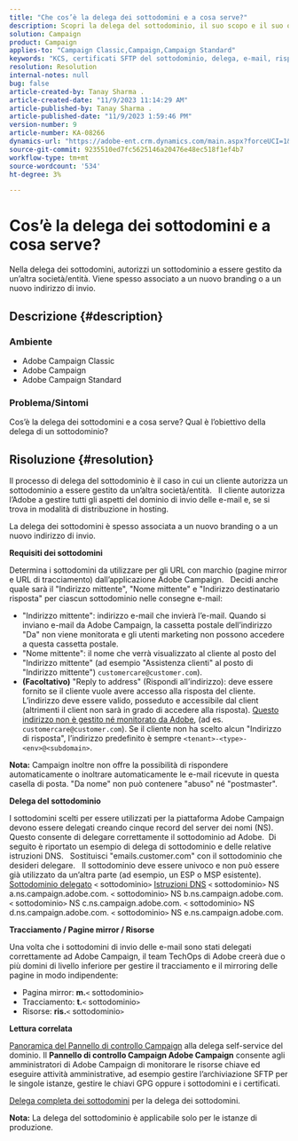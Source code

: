 ```yaml
---
title: "Che cos’è la delega dei sottodomini e a cosa serve?"
description: Scopri la delega del sottodominio, il suo scopo e il suo obiettivo.
solution: Campaign
product: Campaign
applies-to: "Campaign Classic,Campaign,Campaign Standard"
keywords: "KCS, certificati SFTP del sottodominio, delega, e-mail, risposta, Campaign"
resolution: Resolution
internal-notes: null
bug: false
article-created-by: Tanay Sharma .
article-created-date: "11/9/2023 11:14:29 AM"
article-published-by: Tanay Sharma .
article-published-date: "11/9/2023 1:59:46 PM"
version-number: 9
article-number: KA-08266
dynamics-url: "https://adobe-ent.crm.dynamics.com/main.aspx?forceUCI=1&pagetype=entityrecord&etn=knowledgearticle&id=dbe40925-f17e-ee11-8179-6045bd0065b6"
source-git-commit: 9235510ed7fc5625146a20476e48ec518f1ef4b7
workflow-type: tm+mt
source-wordcount: '534'
ht-degree: 3%

---
```


# Cos’è la delega dei sottodomini e a cosa serve?


Nella delega dei sottodomini, autorizzi un sottodominio a essere gestito da un’altra società/entità. Viene spesso associato a un nuovo branding o a un nuovo indirizzo di invio.

## Descrizione {#description}


### Ambiente

- Adobe Campaign Classic
- Adobe Campaign
- Adobe Campaign Standard




### Problema/Sintomi

Cos’è la delega dei sottodomini e a cosa serve? Qual è l’obiettivo della delega di un sottodominio?


## Risoluzione {#resolution}


Il processo di delega del sottodominio è il caso in cui un cliente autorizza un sottodominio a essere gestito da un’altra società/entità.  
Il cliente autorizza l’Adobe a gestire tutti gli aspetti del dominio di invio delle e-mail e, se si trova in modalità di distribuzione in hosting.

La delega dei sottodomini è spesso associata a un nuovo branding o a un nuovo indirizzo di invio.

<b>Requisiti dei sottodomini</b>

Determina i sottodomini da utilizzare per gli URL con marchio (pagine mirror e URL di tracciamento) dall’applicazione Adobe Campaign.  
Decidi anche quale sarà il &quot;Indirizzo mittente&quot;, &quot;Nome mittente&quot; e &quot;Indirizzo destinatario risposta&quot; per ciascun sottodominio nelle consegne e-mail:

- &quot;Indirizzo mittente&quot;: indirizzo e-mail che invierà l’e-mail. Quando si inviano e-mail da Adobe Campaign, la cassetta postale dell’indirizzo &quot;Da&quot; non viene monitorata e gli utenti marketing non possono accedere a questa cassetta postale.
- &quot;Nome mittente&quot;: il nome che verrà visualizzato al cliente al posto del &quot;Indirizzo mittente&quot; (ad esempio &quot;Assistenza clienti&quot; al posto di &quot;Indirizzo mittente&quot;) `customercare@customer.com`).
- <b>(Facoltativo)</b> &quot;Reply to address&quot; (Rispondi all’indirizzo): deve essere fornito se il cliente vuole avere accesso alla risposta del cliente. L’indirizzo deve essere valido, posseduto e accessibile dal client (altrimenti il client non sarà in grado di accedere alla risposta). <u>Questo indirizzo non è gestito né monitorato da Adobe</u>, (ad es. `customercare@customer.com`). Se il cliente non ha scelto alcun &quot;Indirizzo di risposta&quot;, l’indirizzo predefinito è sempre `<tenant>-<type>-<env>@<subdomain>`.


<b>Nota:</b> Campaign inoltre non offre la possibilità di rispondere automaticamente o inoltrare automaticamente le e-mail ricevute in questa casella di posta. &quot;Da nome&quot; non può contenere &quot;abuso&quot; né &quot;postmaster&quot;.

<b>Delega del sottodominio</b>

I sottodomini scelti per essere utilizzati per la piattaforma Adobe Campaign devono essere delegati creando cinque record del server dei nomi (NS). 
Questo consente di delegare correttamente il sottodominio ad Adobe.  Di seguito è riportato un esempio di delega di sottodominio e delle relative istruzioni DNS.  
Sostituisci &quot;emails.customer.com&quot; con il sottodominio che desideri delegare.  
Il sottodominio deve essere univoco e non può essere già utilizzato da un’altra parte (ad esempio, un ESP o MSP esistente).
 
<u>Sottodominio delegato</u>
`<` sottodominio`>`
<u>Istruzioni DNS</u>
`<` sottodominio`>`  NS a.ns.campaign.adobe.com.
`<` sottodominio`>`  NS b.ns.campaign.adobe.com.
`<` sottodominio`>`  NS c.ns.campaign.adobe.com.
`<` sottodominio`>`  NS d.ns.campaign.adobe.com.
`<` sottodominio`>`  NS e.ns.campaign.adobe.com.

<b>Tracciamento / Pagine mirror / Risorse</b>

Una volta che i sottodomini di invio delle e-mail sono stati delegati correttamente ad Adobe Campaign, il team TechOps di Adobe creerà due o più domini di livello inferiore per gestire il tracciamento e il mirroring delle pagine in modo indipendente:

- Pagina mirror: <b>m.</b>`<` sottodominio`>`
- Tracciamento: <b>t.</b>`<` sottodominio`>`
- Risorse: <b>ris.</b>`<` sottodominio`>`




<b>Lettura correlata</b>

[Panoramica del Pannello di controllo Campaign](https://experienceleague.adobe.com/docs/campaign-classic-learn/control-panel/control-panel-overview.html?lang=it) alla delega self-service del dominio. Il <b>Pannello di controllo Campaign Adobe Campaign</b> consente agli amministratori di Adobe Campaign di monitorare le risorse chiave ed eseguire attività amministrative, ad esempio gestire l’archiviazione SFTP per le singole istanze, gestire le chiavi GPG oppure i sottodomini e i certificati.

[Delega completa dei sottodomini](https://experienceleague.adobe.com/docs/campaign-classic-learn/control-panel/subdomains-and-certificates/subdomain-delegation.html) per la delega dei sottodomini.

<b>Nota:</b> La delega del sottodominio è applicabile solo per le istanze di produzione.
